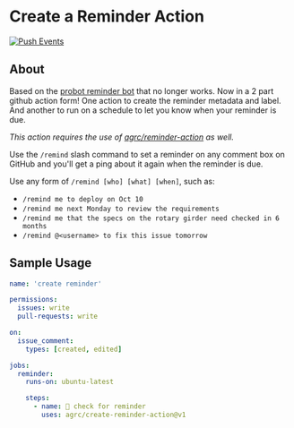 # Create a Reminder Action

[![Push Events](https://github.com/agrc/create-reminder-action/actions/workflows/push.yml/badge.svg)](https://github.com/agrc/create-reminder-action/actions/workflows/push.yml)

## About

Based on the [probot reminder bot](https://github.com/probot/reminders/) that no longer works. Now in a 2 part github action form! One action to create the reminder metadata and label. And another to run on a schedule to let you know when your reminder is due.

_This action requires the use of [agrc/reminder-action](https://github.com/agrc/reminder-action) as well._

Use the `/remind` slash command to set a reminder on any comment box on GitHub and you'll get a ping about it again when the reminder is due.

Use any form of `/remind [who] [what] [when]`, such as:

- `/remind me to deploy on Oct 10`
- `/remind me next Monday to review the requirements`
- `/remind me that the specs on the rotary girder need checked in 6 months`
- `/remind @<username> to fix this issue tomorrow`

## Sample Usage

```yml
name: 'create reminder'

permissions:
  issues: write
  pull-requests: write

on:
  issue_comment:
    types: [created, edited]

jobs:
  reminder:
    runs-on: ubuntu-latest

    steps:
      - name: 👀 check for reminder
        uses: agrc/create-reminder-action@v1
```

